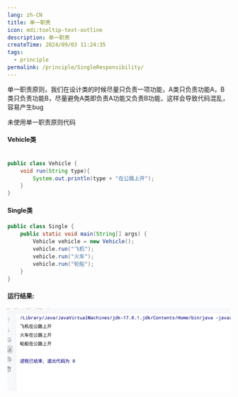 ```yaml
---
lang: zh-CN
title: 单一职责
icon: mdi:tooltip-text-outline
description: 单一职责
createTime: 2024/09/03 11:24:35
tags:
  - principle
permalink: /principle/SingleResponsibility/
---
```


单一职责原则，我们在设计类的时候尽量只负责一项功能，A类只负责功能A，B类只负责功能B，尽量避免A类即负责A功能又负责B功能，这样会导致代码混乱，容易产生bug


未使用单一职责原则代码

#### Vehicle类
```java

public class Vehicle {
    void run(String type){
        System.out.println(type + "在公路上开");
    }
}

```

#### Single类
```java 
public class Single {
    public static void main(String[] args) {
        Vehicle vehicle = new Vehicle();
        vehicle.run("飞机");
        vehicle.run("火车");
        vehicle.run("轮船");
    }
}
```

#### 运行结果:

![result](../assets/img1.png)
